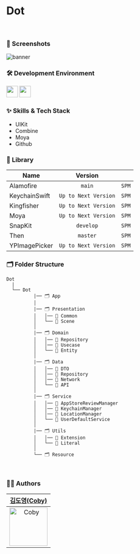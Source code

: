 
<br/>
<br/>

<div align="leading"> 
  
<h1>Dot</h1>

</div>

<br/>

### 📱 Screenshots
![banner](https://github.com/user-attachments/assets/5b2f380e-74db-4017-9c7c-749cc640b24b)
<br/>

### 🛠 Development Environment

<img height="30" src="https://img.shields.io/badge/iOS-15.0+-silver"> <img height="30" src="https://img.shields.io/badge/Xcode-16.1-blue">

### :sparkles: Skills & Tech Stack
* UIKit
* Combine
* Moya
* Github

### 🎁 Library

| Name              | Version |       |
| ----------------- | :-----: | ----- |
| Alamofire | `main` | `SPM` |
| KeychainSwift | `Up to Next Version` | `SPM` |
| Kingfisher | `Up to Next Version` | `SPM` |
| Moya | `Up to Next Version` | `SPM` |
| SnapKit | `develop` | `SPM` |
| Then | `master` | `SPM` |
| YPImagePicker | `Up to Next Version` | `SPM` |

### 🗂 Folder Structure

```
Dot
  |
  └── Dot
          |── 🗂 App
          │  
          |── 🗂 Presentation
          │   │── 📁 Common
          │   └── 📁 Scene
          │  
          |── 🗂 Domain
          │   │── 📁 Repository
          │   │── 📁 Usecase
          │   └── 📁 Entity
          │
          |── 🗂 Data
          │   │── 📁 DTO
          │   │── 📁 Repository
          │   │── 📁 Network
          │   └── 📁 API
          │
          |── 🗂 Service
          │   │── 📁 AppStoreReviewManager
          │   │── 📁 KeychainManager
          │   │── 📁 LocationManager
          │   └── 📁 UserDefaultService
          │
          |── 🗂 Utils
          │   │── 📁 Extension
          │   └── 📁 Literal
          │
          └── 🗂 Resource
```

<br/>

  
### 🧑‍💻 Authors

<div align="leading"> 

| [김도영(Coby)](https://github.com/coby5502) |
|:---:|
|<img width="100" alt="Coby" src="https://user-images.githubusercontent.com/55099365/225215430-0c1fc8ad-6e28-48c2-9473-4f943dd320f8.png">|

  
</div>
